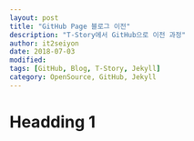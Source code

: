 ```yaml
---
layout: post
title: "GitHub Page 블로그 이전"
description: "T-Story에서 GitHub으로 이전 과정"  
author: it2seiyon
date: 2018-07-03
modified:
tags: [GitHub, Blog, T-Story, Jekyll]
category: OpenSource, GitHub, Jekyll
---  
```


# Headding 1
